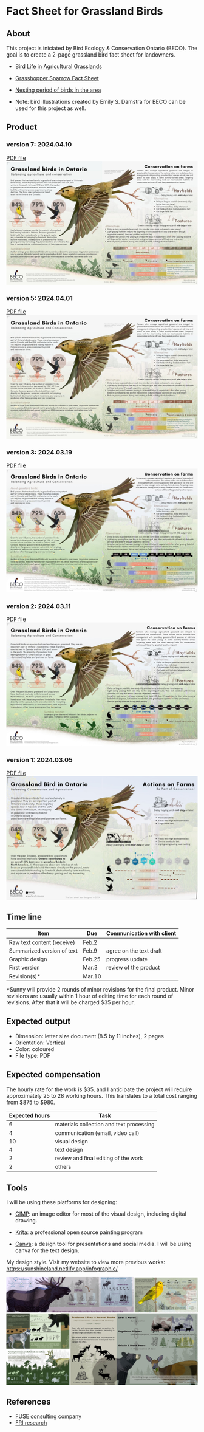 # Fact Sheet for Grassland Birds


## About

This project is iniciated by Bird Ecology & Conservation Ontario (BECO). The goal is to create a 2-page grassland bird fact sheet for landowners. 

- [Bird Life in Agricultural Grasslands](https://grasslandbirds.ca/index.html)

- [Grasshopper Sparrow Fact Sheet](https://www.beco-birds.org/wp-content/uploads/2023/02/GrasshopperSparrow_FactSheet_BECO.pdf)

- [Nesting period of birds in the area](https://www.canada.ca/en/environment-climate-change/services/avoiding-harm-migratory-birds/general-nesting-periods/nesting-periods.html#_zoneC_calendar)

- Note: bird illustrations created by Emily S. Damstra for BECO can be used for this project as well.


## Product 

### version 7: 2024.04.10
[PDF file](./docs/Grassland_Bird_In_Ontario_v7.pdf)
![](./docs/Grassland_Bird_In_Ontario_v7.jpg)

### version 5: 2024.04.01
[PDF file](./docs/Grassland_Bird_In_Ontario_v5.pdf)
![](./docs/Grassland_Bird_In_Ontario_v5.jpg)

### version 3: 2024.03.19
[PDF file](./docs/Grassland_Bird_In_Ontario_v3.pdf)
![](./docs/Grassland_Bird_In_Ontario_v3.jpg)

### version 2: 2024.03.11
[PDF file](./docs/Grassland_Bird_In_Ontario_v2.pdf)
![](./docs/Grassland_Bird_In_Ontario_v2.jpg)


### version 1: 2024.03.05
[PDF file](./docs/Grassland_Bird_In_Ontario_v1.pdf)
![](./docs/Grassland_Bird_In_Ontario_v1.jpg)

## Time line

| Item | Due | Communication with client |
| ----------- | ------------- | ------ |
| Raw text content (receive) | Feb.2 |  |
| Summarized version of text | Feb.9 | agree on the text draft |
| Graphic design | Feb.25 | progress update |
| First version | Mar.3 | review of the product |
| Revision(s)* | Mar.10|  | 

*Sunny will provide 2 rounds of minor revisions for the final product. Minor revisions are usually within 1 hour of editing time for each round of revisions. After that it will be charged $35 per hour.

## Expected output

- Dimension: letter size document (8.5 by 11 inches), 2 pages
- Orientation: Vertical
- Color: coloured
- File type: PDF

## Expected compensation

The hourly rate for the work is $35, and I anticipate the project will require approximately 25 to 28 working hours. This translates to a total cost ranging from $875 to $980.

| Expected hours | Task |
| --- | --- |
| 6 | materials collection and text processing |
| 4 | communication (email, video call) |
| 10 | visual design |
| 4 | text design |
| 2 | review and final editing of the work |
| 2 | others |


## Tools

I will be using these platforms for designing: 

- [GIMP](https://www.gimp.org/): an image editor for most of the visual design, including digital drawing.

- [Krita](https://krita.org/en/): a professional open source painting program

- [Canva](https://www.canva.com/): a design tool for presentations and social media. I will be using canva for the text design. 

My design style. Visit my website to view more previous works: https://sunshineland.netlify.app/infographic/

![](./docs/previous_works.png)



## References

- [FUSE consulting company](https://www.fuseconsulting.ca/infographics)
- [FRI research](https://friresearch.ca/search/?frisearchable_posts%5BhierarchicalMenu%5D%5Btaxonomies_hierarchical.publication_type.lvl0%5D%5B0%5D=Summaries%20and%20Communications&frisearchable_posts%5BhierarchicalMenu%5D%5Btaxonomies_hierarchical.publication_type.lvl0%5D%5B1%5D=Infographics)


